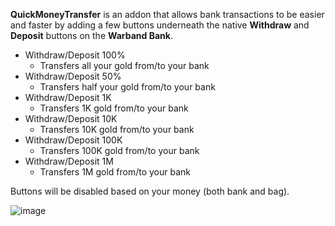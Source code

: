 **QuickMoneyTransfer** is an addon that allows bank transactions to be easier and faster by adding a few buttons underneath the native **Withdraw** and **Deposit** buttons on the **Warband Bank**.

* Withdraw/Deposit 100%
    * Transfers all your gold from/to your bank
* Withdraw/Deposit 50%
    * Transfers half your gold from/to your bank
* Withdraw/Deposit 1K
    * Transfers 1K gold from/to your bank
* Withdraw/Deposit 10K
    * Transfers 10K gold from/to your bank
* Withdraw/Deposit 100K
    * Transfers 100K gold from/to your bank
* Withdraw/Deposit 1M
    * Transfers 1M gold from/to your bank

Buttons will be disabled based on your money (both bank and bag).

![image](https://github.com/user-attachments/assets/baa90c17-ba58-4797-ab7b-25f8e17729ed)
